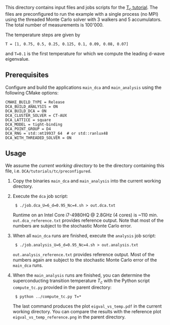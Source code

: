 This directory contains input files and jobs scripts for the [T<sub>c</sub> tutorial](https://github.com/CompFUSE/DCA/wiki/Tutorial:-Tc).
The files are preconfigured to run the example with a single process (no MPI) using the threaded Monte Carlo solver with 3 walkers and 5 accumulators.
The total number of measurements is 100'000.

The temperature steps are given by

    T = [1, 0.75, 0.5, 0.25, 0.125, 0.1, 0.09, 0.08, 0.07]

  and `T=0.1` is the first temperature for which we compute the leading d-wave eigenvalue.

Prerequisites
-------------
Configure and build the applications `main_dca` and `main_analysis` using the following CMake
options:

    CMAKE_BUILD_TYPE = Release
    DCA_BUILD_ANALYSIS = ON
    DCA_BUILD_DCA = ON
    DCA_CLUSTER_SOLVER = CT-AUX
    DCA_LATTICE = square
    DCA_MODEL = tight-binding
    DCA_POINT_GROUP = D4
    DCA_RNG = std::mt19937_64  # or std::ranlux48
    DCA_WITH_THREADED_SOLVER = ON

Usage
-----
We assume the *current working directory* to be the directory containing this file, i.e. `DCA/tutorials/tc/preconfigured`.

1. Copy the binaries `main_dca` and `main_analysis` into the current working directory.

2. Execute the `dca` job script:

        $ ./job.dca_U=6_d=0.95_Nc=4.sh > out.dca.txt

    Runtime on an Intel Core i7-4980HQ @ 2.8GHz (4 cores) is ~110 min.  
    `out.dca_reference.txt` provides reference output.
    Note that most of the numbers are subject to the stochastic Monte Carlo error.

3. When all `main_dca` runs are finished, execute the `analysis` job script:

        $ ./job.analysis_U=6_d=0.95_Nc=4.sh > out.analysis.txt

    `out.analysis_reference.txt` provides reference output.
    Most of the numbers again are subject to the stochastic Monte Carlo error of the `main_dca` runs.

4. When the `main_analysis` runs are finished, you can determine the superconducting transition temperature _T<sub>c</sub>_ with the Python script `compute_tc.py` provided in the parent directory:

        $ python ../compute_tc.py T=*

    The last command produces the plot `eigval_vs_temp.pdf` in the current working directory.
    You can compare the results with the reference plot `eigval_vs_temp_reference.png` in the parent directory.
